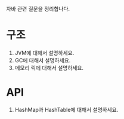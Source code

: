 자바 관련 질문을 정리합나다. 

# 구조 
1. JVM에 대해서 설명하세요. 
1. GC에 대해서 설명하세요.
1. 메모리 릭에 대해서 설명하세요.

# API
1. HashMap과 HashTable에 대해서 설명하세요.
